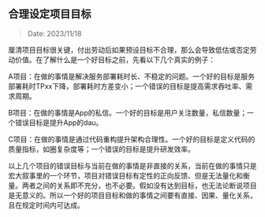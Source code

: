 ## 合理设定项目目标

> Date: 2023/11/18

厘清项目目标很关键，付出劳动后如果预设目标不合理，那么会导致低估或否定劳动价值。在了解什么是一个好目标之前，先看以下几个真实的例子：

A项目：在做的事情是解决服务部署耗时长、不稳定的问题。一个好的目标是服务部署耗时TPxx下降，部署耗时方差变小；一个错误的目标是提高需求吞吐率、需求周期。

B项目：在做的事情是App的私信。一个好的目标是用户关注数量，私信数量；一个错误目标是提升App的dau。

C项目：在做的事情是通过代码重构提升架构合理性。一个好的目标是定义代码的质量指标，如圈复杂度等；一个错误的目标是提升研发效率。

以上几个项目的错误目标与当前在做的事情是非直接的关系，当前在做的事情只是宏大叙事里的一个环节，项目对错误目标有定性的正向反馈、但是无法量化和衡量。两者之间的关系即不充分，也不必要。假如没有达到目标，也无法论断说项目是无意义的。所以一个好的项目目标和做的事情之间要有直接、因果、量化关系，且在规定时间内可达成。